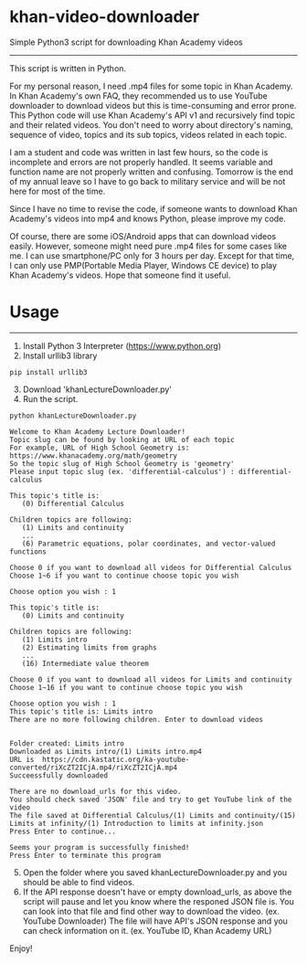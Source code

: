 # khan-video-downloader
Simple Python3 script for downloading Khan Academy videos
***
This script is written in Python.

For my personal reason, I need .mp4 files for some topic in Khan Academy.
In Khan Academy's own FAQ, they recommended us to use YouTube downloader to download videos but this is time-consuming and error prone.
This Python code will use Khan Academy's API v1 and recursively find topic and their related videos. You don't need to worry about directory's naming, sequence of video, topics and its sub topics, videos related in each topic.

I am a student and code was written in last few hours, so the code is incomplete and errors are not properly handled. It seems variable and function name are not properly written and confusing.  Tomorrow is the end of my annual leave so I have to go back to military service and will be not here for most of the time.

Since I have no time to revise the code, if someone wants to download Khan Academy's videos into mp4 and knows Python, please improve my code.

Of course, there are some iOS/Android apps that can download videos easily. However, someone might need pure .mp4 files for some cases like me. I can use smartphone/PC only for 3 hours per day. Except for that time, I can only use PMP(Portable Media Player, Windows CE device) to play Khan Academy's videos. Hope that someone find it useful.

# Usage
***
1. Install Python 3 Interpreter (https://www.python.org)
2. Install urllib3 library
```
pip install urllib3
```
3. Download 'khanLectureDownloader.py'
4. Run the script.
```
python khanLectureDownloader.py

Welcome to Khan Academy Lecture Downloader!
Topic slug can be found by looking at URL of each topic
For example, URL of High School Geometry is:
https://www.khanacademy.org/math/geometry
So the topic slug of High School Geometry is 'geometry'
Please input topic slug (ex. 'differential-calculus') : differential-calculus

This topic's title is:
   (0) Differential Calculus

Children topics are following:
   (1) Limits and continuity
   ...
   (6) Parametric equations, polar coordinates, and vector-valued functions

Choose 0 if you want to download all videos for Differential Calculus
Choose 1~6 if you want to continue choose topic you wish

Choose option you wish : 1

This topic's title is:
   (0) Limits and continuity

Children topics are following:
   (1) Limits intro
   (2) Estimating limits from graphs
   ...
   (16) Intermediate value theorem

Choose 0 if you want to download all videos for Limits and continuity
Choose 1~16 if you want to continue choose topic you wish

Choose option you wish : 1
This topic's title is: Limits intro
There are no more following children. Enter to download videos


Folder created: Limits intro
Downloaded as Limits intro/(1) Limits intro.mp4
URL is  https://cdn.kastatic.org/ka-youtube-converted/riXcZT2ICjA.mp4/riXcZT2ICjA.mp4
Succeessfully downloaded

There are no download_urls for this video.
You should check saved 'JSON' file and try to get YouTube link of the video
The file saved at Differential Calculus/(1) Limits and continuity/(15) Limits at infinity/(1) Introduction to limits at infinity.json
Press Enter to continue...

Seems your program is successfully finished!
Press Enter to terminate this program
```
5. Open the folder where you saved khanLectureDownloader.py and you should be able to find videos.
6. If the API response doesn't have or empty download_urls, as above the script will pause and let you know where the responed JSON file is. You can look into that file and find other way to download the video. (ex. YouTube Downloader) The file will have API's JSON response and you can check information on it. (ex. YouTube ID, Khan Academy URL)

Enjoy!
